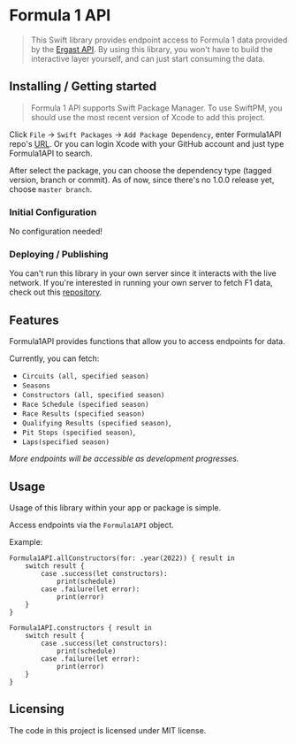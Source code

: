 
# Formula 1 API

> This Swift library provides endpoint access to Formula 1 data provided by the [Ergast API](https://ergast.com/mrd/). By using this library, you won't have to build the interactive layer yourself, and can just start consuming the data. 

## Installing / Getting started

> Formula 1 API supports Swift Package Manager. To use SwiftPM, you should use the most recent version of Xcode to add this project. 

Click `File` -> `Swift Packages` -> `Add Package Dependency`, enter Formula1API repo's [URL](https://github.com/gionoa/Formula1API.git). Or you can login Xcode with your GitHub account and just type Formula1API to search.

After select the package, you can choose the dependency type (tagged version, branch or commit). As of now, since there's no 1.0.0 release yet, choose `master branch`.

### Initial Configuration

No configuration needed! 

### Deploying / Publishing

You can't run this library in your own server since it interacts with the live network. If you're interested in running your own server to fetch F1 data, check out this [repository](https://github.com/Edivad99/NJS-ErgastF1API).

## Features

Formula1API provides functions that allow you to access endpoints for data. 

Currently, you can fetch: 
* `Circuits (all, specified season)`
* `Seasons`
* `Constructors (all, specified season)`
* `Race Schedule (specified season)`
* `Race Results (specified season)`
* `Qualifying Results (specified season)`,
* `Pit Stops (specified season)`, 
* `Laps(specified season)`

*More endpoints will be accessible as development progresses.* 

## Usage

Usage of this library within your app or package is simple. 

Access endpoints via the `Formula1API` object. 

Example: 
```
Formula1API.allConstructors(for: .year(2022)) { result in
    switch result {
        case .success(let constructors):
            print(schedule)
        case .failure(let error):
            print(error)
    }
}

Formula1API.constructors { result in
    switch result {
        case .success(let constructors):
            print(schedule)
        case .failure(let error):
            print(error)
    }
}

```

## Licensing

The code in this project is licensed under MIT license.
